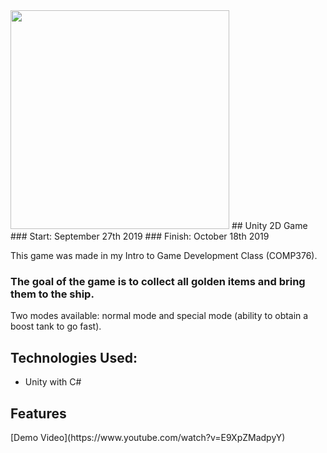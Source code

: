 <img width="350" src="https://user-images.githubusercontent.com/37888675/66619329-8cc1f580-ebaa-11e9-8282-c4710c0df9cd.png">
## Unity 2D Game
### Start: September 27th 2019
### Finish: October 18th 2019

This game was made in my Intro to Game Development Class (COMP376).

### The goal of the game is to collect all golden items and bring them to the ship.

Two modes available: normal mode and special mode (ability to obtain a boost tank to go fast).

<h2>Technologies Used:</h2>

- Unity with C#

<h2>Features</h2>
[Demo Video](https://www.youtube.com/watch?v=E9XpZMadpyY)
